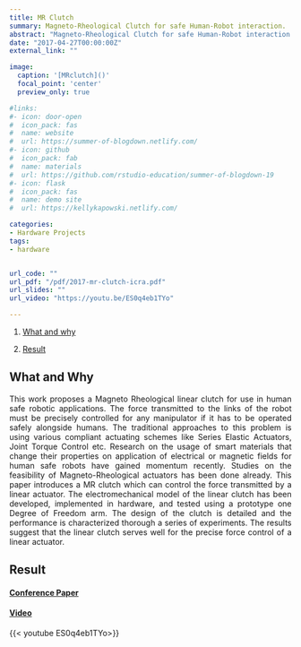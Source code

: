 ```yaml
---
title: MR Clutch
summary: Magneto-Rheological Clutch for safe Human-Robot interaction.
abstract: "Magneto-Rheological Clutch for safe Human-Robot interaction "
date: "2017-04-27T00:00:00Z"
external_link: ""

image:
  caption: '[MRclutch]()'
  focal_point: 'center'
  preview_only: true

#links:
#- icon: door-open
#  icon_pack: fas
#  name: website
#  url: https://summer-of-blogdown.netlify.com/
#- icon: github
#  icon_pack: fab
#  name: materials
#  url: https://github.com/rstudio-education/summer-of-blogdown-19
#- icon: flask
#  icon_pack: fas
#  name: demo site
#  url: https://kellykapowski.netlify.com/

categories:
- Hardware Projects
tags:
- hardware


url_code: ""
url_pdf: "/pdf/2017-mr-clutch-icra.pdf"
url_slides: ""
url_video: "https://youtu.be/ES0q4eb1TYo"

---
```

<DIV align="justify">

1. [What and why](#what-and-why)

2. [Result](#result)



## What and Why

This work proposes a Magneto Rheological linear clutch  for  use  in  human  safe  robotic  applications.  The  force  transmitted to the links of the robot must be precisely controlled for  any  manipulator  if  it  has  to  be  operated  safely  alongside  humans.  The  traditional  approaches  to  this  problem  is  using  various    compliant    actuating    schemes    like    Series    Elastic    Actuators,  Joint  Torque  Control  etc.  Research  on  the  usage  of  smart  materials  that  change  their  properties  on  application  of  electrical or magnetic fields for human safe robots have gained momentum  recently.  Studies  on  the  feasibility  of  Magneto-Rheological   actuators   has   been   done   already.   This   paper   introduces a MR clutch which can control the force transmitted by a linear actuator. The electromechanical model of the linear clutch has been developed, implemented in hardware, and tested using a prototype one Degree of Freedom arm. The design of the clutch is detailed and the performance is characterized thorough a series of experiments. The results suggest that the linear clutch serves well for the precise force control of a linear actuator.



## Result
#### [Conference Paper](/pdf/2017-mr-clutch-icra.pdf)

#### [Video](https://youtu.be/ES0q4eb1TYo)
{{< youtube ES0q4eb1TYo>}}






</DIV>




